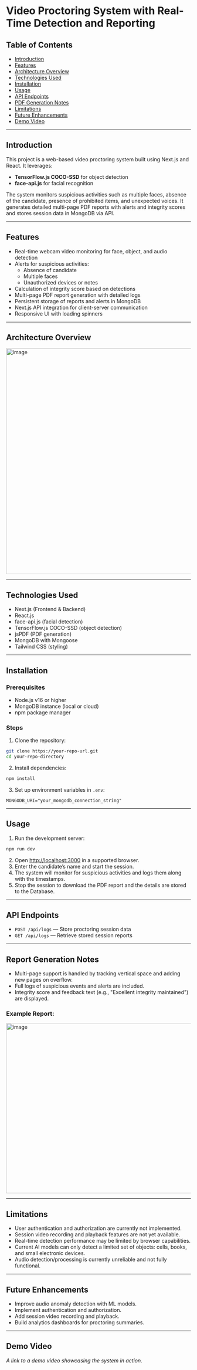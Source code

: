 # Video Proctoring System with Real-Time Detection and Reporting

## Table of Contents
- [Introduction](#introduction)
- [Features](#features)
- [Architecture Overview](#architecture-overview)
- [Technologies Used](#technologies-used)
- [Installation](#installation)
- [Usage](#usage)
- [API Endpoints](#api-endpoints)
- [PDF Generation Notes](#pdf-generation-notes)
- [Limitations](#limitations)
- [Future Enhancements](#future-enhancements)
- [Demo Video](#demo-video)

---

## Introduction

This project is a web-based video proctoring system built using Next.js and React. It leverages:

- **TensorFlow.js COCO-SSD** for object detection  
- **face-api.js** for facial recognition  

The system monitors suspicious activities such as multiple faces, absence of the candidate, presence of prohibited items, and unexpected voices. It generates detailed multi-page PDF reports with alerts and integrity scores and stores session data in MongoDB via API.

---

## Features

- Real-time webcam video monitoring for face, object, and audio detection  
- Alerts for suspicious activities:
  - Absence of candidate
  - Multiple faces
  - Unauthorized devices or notes
- Calculation of integrity score based on detections  
- Multi-page PDF report generation with detailed logs  
- Persistent storage of reports and alerts in MongoDB  
- Next.js API integration for client-server communication  
- Responsive UI with loading spinners

---

## Architecture Overview

<img width="905" height="616" alt="image" src="https://github.com/user-attachments/assets/55030a06-4385-42f5-bbdf-eb24dea9f0f1" />

---

## Technologies Used

- Next.js (Frontend & Backend)  
- React.js  
- face-api.js (facial detection)  
- TensorFlow.js COCO-SSD (object detection)  
- jsPDF (PDF generation)  
- MongoDB with Mongoose  
- Tailwind CSS (styling)  

---

## Installation

### Prerequisites

- Node.js v16 or higher  
- MongoDB instance (local or cloud)  
- npm package manager  

### Steps

1. Clone the repository:

```bash
git clone https://your-repo-url.git
cd your-repo-directory
````

2. Install dependencies:

```bash
npm install
```

3. Set up environment variables in `.env`:

```env
MONGODB_URI="your_mongodb_connection_string"
```
---

## Usage

1. Run the development server:

```bash
npm run dev
```

2. Open [http://localhost:3000](http://localhost:3000) in a supported browser.
3. Enter the candidate’s name and start the session.
4. The system will monitor for suspicious activities and logs them along with the timestamps.
5. Stop the session to download the PDF report and the details are stored to the Database.

---

## API Endpoints

* `POST /api/logs` — Store proctoring session data
* `GET /api/logs` — Retrieve stored session reports

---

## Report Generation Notes

* Multi-page support is handled by tracking vertical space and adding new pages on overflow.
* Full logs of suspicious events and alerts are included.
* Integrity score and feedback text (e.g., "Excellent integrity maintained") are displayed.

### Example Report:
<img width="505" height="464" alt="image" src="https://github.com/user-attachments/assets/34b202b8-6d2d-4ff4-bdb8-b6b9024e301c" />

---

## Limitations

* User authentication and authorization are currently not implemented.
* Session video recording and playback features are not yet available.
* Real-time detection performance may be limited by browser capabilities.
* Current AI models can only detect a limited set of objects: cells, books, and small electronic devices.
* Audio detection/processing is currently unreliable and not fully functional.

---

## Future Enhancements

* Improve audio anomaly detection with ML models.
* Implement authentication and authorization.
* Add session video recording and playback.
* Build analytics dashboards for proctoring summaries.

---

## Demo Video

*A link to a demo video showcasing the system in action.*


